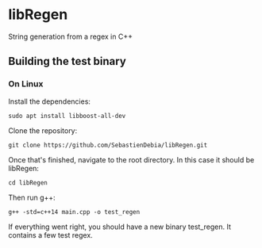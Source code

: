 # libRegen
String generation from a regex in C++

## Building the test binary

### On Linux

Install the dependencies:

`sudo apt install libboost-all-dev`

Clone the repository:

`git clone https://github.com/SebastienDebia/libRegen.git`

Once that's finished, navigate to the root directory. In this case it should be libRegen:

`cd libRegen`

Then run g++:

`g++ -std=c++14 main.cpp -o test_regen`

If everything went right, you should have a new binary test_regen. It contains a few test regex.
